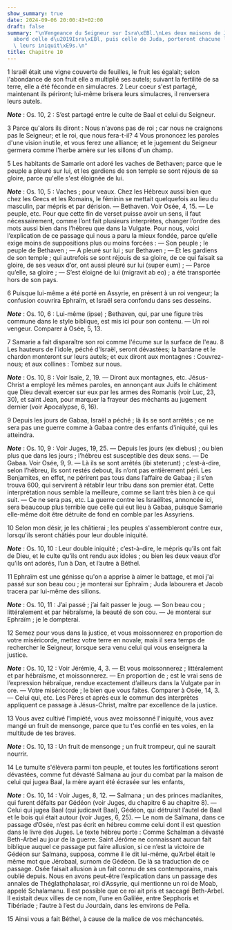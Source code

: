 ```yaml
---
show_summary: true
date: 2024-09-06 20:00:43+02:00
draft: false
summary: "\nVengeance du Seigneur sur Isra\xEBl.\nLes deux maisons de Jacob, d\u2019\
  abord celle d\u2019Isra\xEBl, puis celle de Juda, porteront chacune la peine de\
  \ leurs iniquit\xE9s.\n"
title: Chapitre 10
---
```





1 Israël était une vigne couverte de feuilles, le fruit les égalait; selon l'abondance de son fruit elle a multiplié ses autels; suivant la fertilité de sa terre, elle a été féconde en simulacres. 2 Leur coeur s'est partagé, maintenant ils périront; lui-même brisera leurs simulacres, il renversera leurs autels.

***Note*** :  Os. 10, 2 : S’est partagé entre le culte de Baal et celui du Seigneur.


3 Parce qu'alors ils diront : Nous n'avons pas de roi ; car nous ne craignons pas le Seigneur; et le roi, que nous fera-t-il? 4 Vous prononcez les paroles d'une vision inutile, et vous ferez une alliance; et le jugement du Seigneur germera comme l'herbe amère sur les sillons d'un champ.


5 Les habitants de Samarie ont adoré les vaches de Bethaven; parce que le peuple a pleuré sur lui, et les gardiens de son temple se sont réjouis de sa gloire, parce qu'elle s'est éloignée de lui.

***Note*** :  Os. 10, 5 : Vaches ; pour veaux. Chez les Hébreux aussi bien que chez les Grecs et les Romains, le féminin se mettait quelquefois au lieu du masculin, par mépris et par dérision. ― Bethaven. Voir Osée, 4, 15. ― Le peuple, etc. Pour que cette fin de verset puisse avoir un sens, il faut nécessairement, comme l’ont fait plusieurs interprètes, changer l’ordre des mots aussi bien dans l’hébreu que dans la Vulgate. Pour nous, voici l’explication de ce passage qui nous a paru la mieux fondée, parce qu’elle exige moins de suppositions plus ou moins forcées : ― Son peuple ; le peuple de Bethaven ; ― A pleuré sur lui ; sur Bethaven ; ― Et les gardiens de son temple ; qui autrefois se sont réjouis de sa gloire, de ce qui faisait sa gloire, de ses veaux d’or, ont aussi pleuré sur lui (super eum) ; ― Parce qu’elle, sa gloire ; ― S’est éloigné de lui (migravit ab eo) ; a été transportée hors de son pays.

6 Puisque lui-même a été porté en Assyrie, en présent à un roi vengeur; la confusion couvrira Ephraïm, et Israël sera confondu dans ses desseins.

***Note*** :  Os. 10, 6 : Lui-même (ipse) ; Bethaven, qui, par une figure très commune dans le style biblique, est mis ici pour son contenu. ― Un roi vengeur. Comparer à Osée, 5, 13.


7 Samarie a fait disparaître son roi comme l'écume sur la surface de l'eau. 8 Les hauteurs de l'idole, péché d'Israël, seront dévastées; la bardane et le chardon monteront sur leurs autels; et eux diront aux montagnes : Couvrez-nous; et aux collines : Tombez sur nous.

***Note*** :  Os. 10, 8 : Voir Isaïe, 2, 19. ― Diront aux montagnes, etc. Jésus-Christ a employé les mêmes paroles, en annonçant aux Juifs le châtiment que Dieu devait exercer sur eux par les armes des Romanis (voir Luc, 23, 30), et saint Jean, pour marquer la frayeur des méchants au jugement dernier (voir Apocalypse, 6, 16).


9 Depuis les jours de Gabaa, Israël a péché ; là ils se sont arrêtés ; ce ne sera pas une guerre comme à Gabaa contre des enfants d'iniquité, qui les atteindra.

***Note*** :  Os. 10, 9 : Voir Juges, 19, 25. ― Depuis les jours (ex diebus) ; ou bien plus que dans les jours ; l’hébreu est susceptible des deux sens. ― De Gabaa. Voir Osée, 9, 9. ― Là ils se sont arrêtés (ibi steterunt) ; c’est-à-dire, selon l’hébreu, ils sont restés debout, ils n’ont pas entièrement péri. Les Benjamites, en effet, ne périrent pas tous dans l’affaire de Gabaa ; il s’en trouva 600, qui servirent à rétablir leur tribu dans son premier état. Cette interprétation nous semble la meilleure, comme se liant très bien à ce qui suit. ― Ce ne sera pas, etc. La guerre contre les Israélites, annoncée ici, sera beaucoup plus terrible que celle qui eut lieu à Gabaa, puisque Samarie elle-même doit être détruite de fond en comble par les Assyriens.

10 Selon mon désir, je les châtierai ; les peuples s'assembleront contre eux, lorsqu'ils seront châtiés pour leur double iniquité.

***Note*** :  Os. 10, 10 : Leur double iniquité ; c’est-à-dire, le mépris qu’ils ont fait de Dieu, et le culte qu’ils ont rendu aux idoles ; ou bien les deux veaux d’or qu’ils ont adorés, l’un à Dan, et l’autre à Béthel.


11 Ephraïm est une génisse qu'on a apprise à aimer le battage, et moi j'ai passé sur son beau cou ; je monterai sur Ephraïm ; Juda labourera et Jacob tracera par lui-même des sillons.

***Note*** :  Os. 10, 11 : J’ai passé ; j’ai fait passer le joug. ― Son beau cou ; littéralement et par hébraïsme, la beauté de son cou. ― Je monterai sur Ephraïm ; je le dompterai.


12 Semez pour vous dans la justice, et vous moissonnerez en proportion de votre miséricorde, mettez votre terre en novale; mais il sera temps de rechercher le Seigneur, lorsque sera venu celui qui vous enseignera la justice.

***Note*** :  Os. 10, 12 : Voir Jérémie, 4, 3. ― Et vous moissonnerez ; littéralement et par hébraïsme, et moissonnerez. ― En proportion de ; est le vrai sens de l’expression hébraïque, rendue exactement d’ailleurs dans la Vulgate par in ore. ― Votre miséricorde ; le bien que vous faites. Comparer à Osée, 14, 3. ― Celui qui, etc. Les Pères et après eux le commun des interprètes appliquent ce passage à Jésus-Christ, maître par excellence de la justice.

13 Vous avez cultivé l'impiété, vous avez moissonné l'iniquité, vous avez mangé un fruit de mensonge, parce que tu t'es confié en tes voies, en la multitude de tes braves.

***Note*** :  Os. 10, 13 : Un fruit de mensonge ; un fruit trompeur, qui ne saurait nourrir.

14 Le tumulte s'élèvera parmi ton peuple, et toutes les fortifications seront dévastées, comme fut dévasté Salmana au jour du combat par la maison de celui qui jugea Baal, la mère ayant été écrasée sur les enfants,

***Note*** :  Os. 10, 14 : Voir Juges, 8, 12. ― Salmana ; un des princes madianites, qui furent défaits par Gédéon (voir Juges, du chapitre 6 au chapitre 8). ― Celui qui jugea Baal (qui judicavit Baal), Gédéon, qui détruisit l’autel de Baal et le bois qui était autour (voir Juges, 6, 25). ― Le nom de Salmana, dans ce passage d’Osée, n’est pas écrit en hébreu comme celui dont il est question dans le livre des Juges. Le texte hébreu porte : Comme Schalman a dévasté Beth-Arbel au jour de la guerre. Saint Jérôme ne connaissant aucun fait biblique auquel ce passage put faire allusion, si ce n’est la victoire de Gédéon sur Salmana, supposa, comme il le dit lui-même, qu’Arbel était le même mot que Jérobaal, surnom de Gédéon. De là sa traduction de ce passage. Osée faisait allusion à un fait connu de ses contemporains, mais oublié depuis. Nous en avons peut-être l’explication dans un passage des annales de Théglathphalasar, roi d’Assyrie, qui mentionne un roi de Moab, appelé Schalamanu. Il est possible que ce roi ait pris et
saccagé Beth-Arbel. Il existait deux villes de ce nom, l’une en Galilée, entre Sepphoris et Tibériade ; l’autre à l’est du Jourdain, dans les environs de Pella.

15 Ainsi vous a fait Béthel, à cause de la malice de vos méchancetés.

